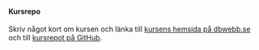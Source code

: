 #### Kursrepo

Skriv något kort om kursen och länka till [kursens hemsida på dbwebb.se](http://www.student.bth.se/~saoj18/dbwebb-kurser/design/me/redovisa/htdocs/) och till [kursrepot på GitHub](https://github.com/dbwebb-se/design).
